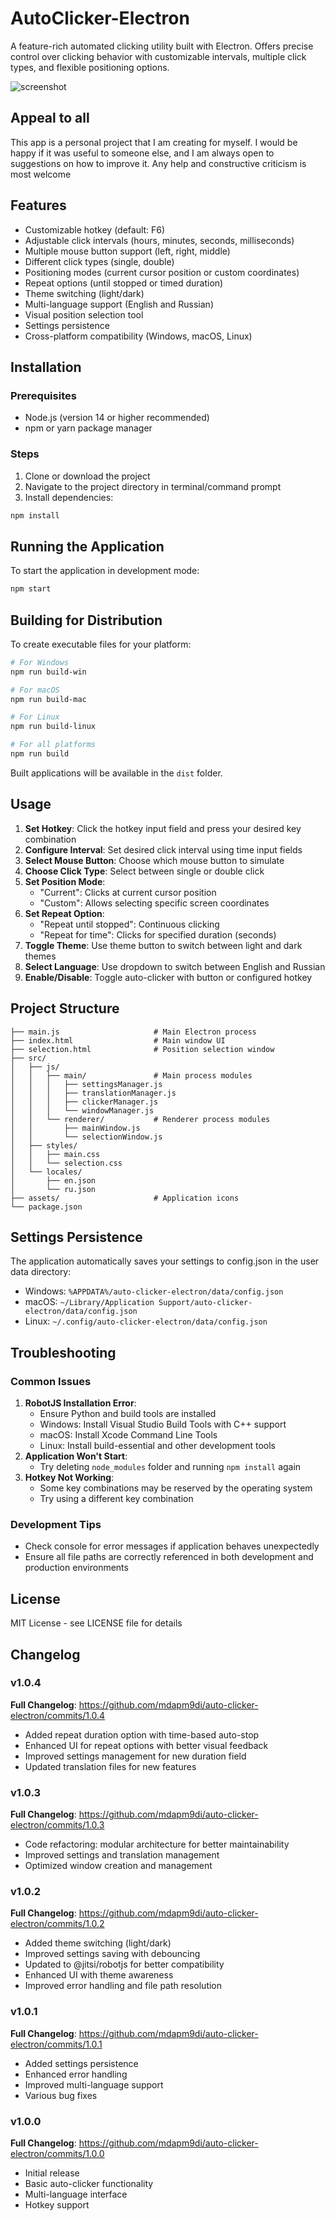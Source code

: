 # AutoClicker-Electron
A feature-rich automated clicking utility built with Electron. Offers precise control over clicking behavior with customizable intervals, multiple click types, and flexible positioning options.

![screenshot](https://github.com/mdapm9di/auto-clicker-electron/blob/main/screenshots.jpg)

## Appeal to all
This app is a personal project that I am creating for myself. I would be happy if it was useful to someone else, and I am always open to suggestions on how to improve it. Any help and constructive criticism is most welcome
## Features
- Customizable hotkey (default: F6)
- Adjustable click intervals (hours, minutes, seconds, milliseconds)
- Multiple mouse button support (left, right, middle)
- Different click types (single, double)
- Positioning modes (current cursor position or custom coordinates)
- Repeat options (until stopped or timed duration)
- Theme switching (light/dark)
- Multi-language support (English and Russian)
- Visual position selection tool
- Settings persistence
- Cross-platform compatibility (Windows, macOS, Linux)
## Installation
### Prerequisites
- Node.js (version 14 or higher recommended)
- npm or yarn package manager
### Steps
1. Clone or download the project
2. Navigate to the project directory in terminal/command prompt
3. Install dependencies:
```bash
npm install
```
## Running the Application
To start the application in development mode:
```bash
npm start
```
## Building for Distribution
To create executable files for your platform:
```bash
# For Windows
npm run build-win

# For macOS
npm run build-mac

# For Linux
npm run build-linux

# For all platforms
npm run build
```
Built applications will be available in the `dist` folder.
## Usage
1. **Set Hotkey**: Click the hotkey input field and press your desired key combination
2. **Configure Interval**: Set desired click interval using time input fields
3. **Select Mouse Button**: Choose which mouse button to simulate
4. **Choose Click Type**: Select between single or double click
5. **Set Position Mode**:
   - "Current": Clicks at current cursor position
   - "Custom": Allows selecting specific screen coordinates
6. **Set Repeat Option**:
   - "Repeat until stopped": Continuous clicking
   - "Repeat for time": Clicks for specified duration (seconds)
7. **Toggle Theme**: Use theme button to switch between light and dark themes
8. **Select Language**: Use dropdown to switch between English and Russian
9. **Enable/Disable**: Toggle auto-clicker with button or configured hotkey
## Project Structure
```
├── main.js                     # Main Electron process
├── index.html                  # Main window UI
├── selection.html              # Position selection window
├── src/
│   ├── js/
│   │   ├── main/               # Main process modules
│   │   │   ├── settingsManager.js
│   │   │   ├── translationManager.js
│   │   │   ├── clickerManager.js
│   │   │   └── windowManager.js
│   │   └── renderer/           # Renderer process modules
│   │       ├── mainWindow.js
│   │       └── selectionWindow.js
│   ├── styles/
│   │   ├── main.css
│   │   └── selection.css
│   └── locales/
│       ├── en.json
│       └── ru.json
├── assets/                     # Application icons
└── package.json
```
## Settings Persistence
The application automatically saves your settings to config.json in the user data directory:
- Windows: `%APPDATA%/auto-clicker-electron/data/config.json`
- macOS: `~/Library/Application Support/auto-clicker-electron/data/config.json`
- Linux: `~/.config/auto-clicker-electron/data/config.json`
## Troubleshooting
### Common Issues
1. **RobotJS Installation Error**:
   - Ensure Python and build tools are installed
   - Windows: Install Visual Studio Build Tools with C++ support
   - macOS: Install Xcode Command Line Tools
   - Linux: Install build-essential and other development tools
2. **Application Won't Start**:
   - Try deleting `node_modules` folder and running `npm install` again
3. **Hotkey Not Working**:
   - Some key combinations may be reserved by the operating system
   - Try using a different key combination
### Development Tips
- Check console for error messages if application behaves unexpectedly
- Ensure all file paths are correctly referenced in both development and production environments
## License
MIT License - see LICENSE file for details
## Changelog
### v1.0.4
**Full Changelog**: https://github.com/mdapm9di/auto-clicker-electron/commits/1.0.4
- Added repeat duration option with time-based auto-stop
- Enhanced UI for repeat options with better visual feedback
- Improved settings management for new duration field
- Updated translation files for new features
### v1.0.3
**Full Changelog**: https://github.com/mdapm9di/auto-clicker-electron/commits/1.0.3
- Code refactoring: modular architecture for better maintainability
- Improved settings and translation management
- Optimized window creation and management
### v1.0.2
**Full Changelog**: https://github.com/mdapm9di/auto-clicker-electron/commits/1.0.2
- Added theme switching (light/dark)
- Improved settings saving with debouncing
- Updated to @jitsi/robotjs for better compatibility
- Enhanced UI with theme awareness
- Improved error handling and file path resolution
### v1.0.1
**Full Changelog**: https://github.com/mdapm9di/auto-clicker-electron/commits/1.0.1
- Added settings persistence
- Enhanced error handling
- Improved multi-language support
- Various bug fixes
### v1.0.0
**Full Changelog**: https://github.com/mdapm9di/auto-clicker-electron/commits/1.0.0
- Initial release
- Basic auto-clicker functionality
- Multi-language interface
- Hotkey support
